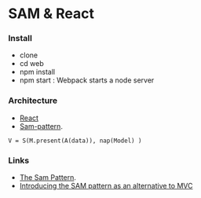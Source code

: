 # SAM & React 

### Install

* clone
* cd web
* npm install
* npm start : Webpack starts a node server 


### Architecture

* [React](https://facebook.github.io/react/)
* [Sam-pattern](http://sam.js.org/).

`V = S(M.present(A(data)), nap(Model) )`

### Links

* [The Sam Pattern](http://sam.js.org/).
* [Introducing the SAM pattern as an alternative to MVC](http://www.ebpml.org/blog15/2016/01/introducing-the-sam-pattern-as-an-alternative-to-mvc/)

